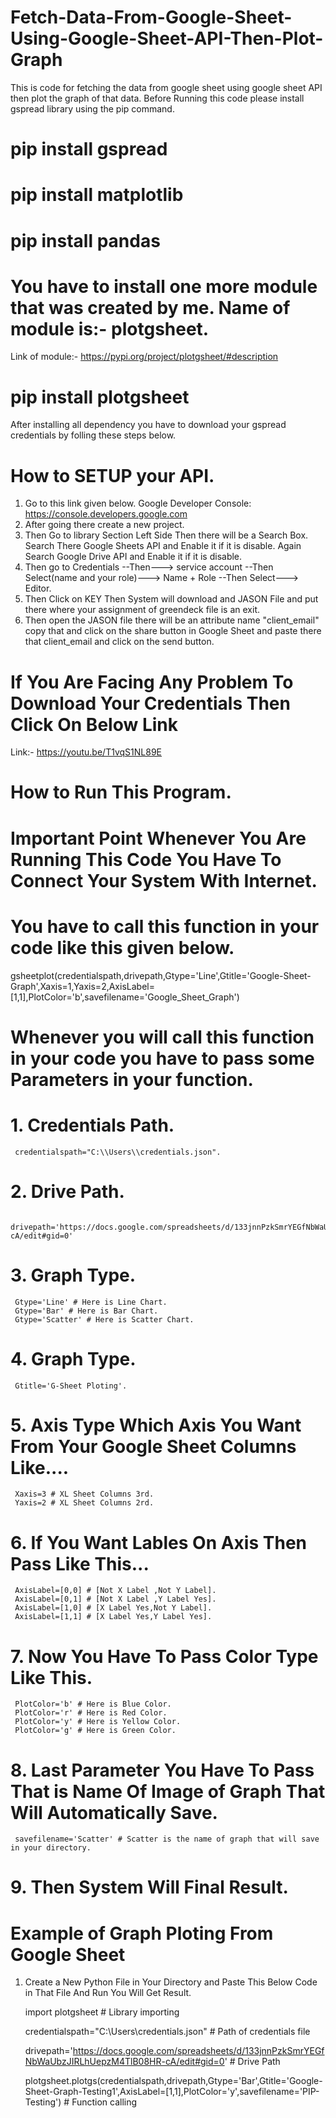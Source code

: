 # Fetch-Data-From-Google-Sheet-Using-Google-Sheet-API-Then-Plot-Graph
This is code for fetching the data from google sheet using google sheet API then plot the graph of that data.
Before Running this code please install gspread library using the pip command.

# pip install gspread
# pip install matplotlib
# pip install pandas

# You have to install one more module that was created by me. Name of module is:- plotgsheet.
Link of module:- https://pypi.org/project/plotgsheet/#description

# pip install plotgsheet

After installing all dependency you have to download your gspread credentials by folling these steps below.

# How to SETUP your API.
1. Go to this link given below.
   Google Developer Console: https://console.developers.google.com
2. After going there create a new project.
3. Then Go to library Section Left Side Then there will be a Search Box.
   Search There Google Sheets API and Enable it if it is disable.
   Again Search Google Drive API and Enable it if it is disable.
4. Then go to Credentials --Then---> service account --Then Select(name and your role)---> Name + Role --Then Select---> Editor.
4. Then Click on KEY Then System will download and JASON File and put there where your assignment of greendeck file is an exit.
5. Then open the JASON file there will be an attribute name "client_email" copy that and click on the share button in Google Sheet and paste there that client_email and click on the send button.

# If You Are Facing Any Problem To Download Your Credentials Then Click On Below Link 
  
  Link:- https://youtu.be/T1vqS1NL89E
  
# How to Run This Program.

# Important Point Whenever You Are Running This Code You Have To Connect Your System With Internet.

# You have to call this function in your code like this given below.
 gsheetplot(credentialspath,drivepath,Gtype='Line',Gtitle='Google-Sheet-Graph',Xaxis=1,Yaxis=2,AxisLabel=[1,1],PlotColor='b',savefilename='Google_Sheet_Graph')

# Whenever you will call this function in your code you have to pass some Parameters in your function.

# 1. Credentials Path.
     credentialspath="C:\\Users\\credentials.json".

# 2. Drive Path.
     drivepath='https://docs.google.com/spreadsheets/d/133jnnPzkSmrYEGfNbWaUbzJIRLhUepzM4TlB08HR-cA/edit#gid=0'

# 3. Graph Type.
     Gtype='Line' # Here is Line Chart.
     Gtype='Bar' # Here is Bar Chart.
     Gtype='Scatter' # Here is Scatter Chart.

# 4. Graph Type.
     Gtitle='G-Sheet Ploting'.

# 5. Axis Type Which Axis You Want From Your Google Sheet Columns Like....
     Xaxis=3 # XL Sheet Columns 3rd.
     Yaxis=2 # XL Sheet Columns 2rd.
     
# 6. If You Want Lables On Axis Then Pass Like This...
     AxisLabel=[0,0] # [Not X Label ,Not Y Label].
     AxisLabel=[0,1] # [Not X Label ,Y Label Yes].
     AxisLabel=[1,0] # [X Label Yes,Not Y Label].
     AxisLabel=[1,1] # [X Label Yes,Y Label Yes].

# 7. Now You Have To Pass Color Type Like This.
     PlotColor='b' # Here is Blue Color.
     PlotColor='r' # Here is Red Color.
     PlotColor='y' # Here is Yellow Color.
     PlotColor='g' # Here is Green Color.

# 8. Last Parameter You Have To Pass That is Name Of Image of Graph That Will Automatically Save.
     savefilename='Scatter' # Scatter is the name of graph that will save in your directory. 

# 9. Then System Will Final Result.


# Example of Graph Ploting From Google Sheet

1. Create a New Python File in Your Directory and Paste This Below Code in That File And Run You Will Get Result. 

    import plotgsheet # Library importing 
    
    credentialspath="C:\\Users\\credentials.json" # Path of credentials file
    
    drivepath='https://docs.google.com/spreadsheets/d/133jnnPzkSmrYEGfNbWaUbzJIRLhUepzM4TlB08HR-cA/edit#gid=0' # Drive Path
    
    plotgsheet.plotgs(credentialspath,drivepath,Gtype='Bar',Gtitle='Google-Sheet-Graph-Testing1',AxisLabel=[1,1],PlotColor='y',savefilename='PIP-Testing') # Function calling



